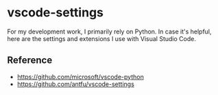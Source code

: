 # vscode-settings
For my development work, I primarily rely on Python. In case it's helpful, here are the settings and extensions I use with Visual Studio Code.

## Reference
- https://github.com/microsoft/vscode-python
- https://github.com/antfu/vscode-settings